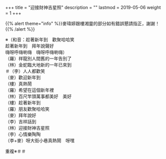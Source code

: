+++
title = "迎接財神吉星照"
description = ""
lastmod = 2019-05-06
weight = 1
+++

{{% alert theme="info" %}}麥瑋婷跟樓湘靈的部分如有錯誤懇請指正，謝謝！{{% /alert %}}

※（和音：趁著新年到　歡聚哈哈​​笑  
趁著新年到　拜年說聲好  
嗨呀呼嗨喲嗨　嗨呀呼嗨喲嗨）  
（羅）祥龍別人間舊的一年告別了  
（林）金蛇臨大地新的一年已來到  
＃（李）人人都歡笑  
（麥）歡迎新年到  
（樓）真熱鬧  
（羅）希望在這個新年裡  
（林）百尺竿頭萬事都美好　美好  
（樓）趁著新年到  
（羅）朋友歡聚哈哈笑  
（麥）拜年說好  
（李）吉祥話到  
（林）迎接財神吉星照  
（李）心情樂陶陶  
（李+麥）呀大街小巷真熱鬧　呀嘿  

重複※＃＃